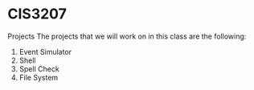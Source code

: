 # CIS3207
Projects
The projects that we will work on in this class are the following:
1. Event Simulator
2. Shell
3. Spell Check
4. File System
